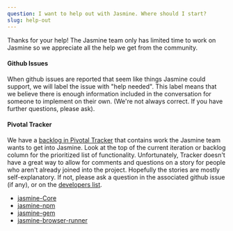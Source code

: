 ```yaml
---
question: I want to help out with Jasmine. Where should I start?
slug: help-out
---
```


Thanks for your help! The Jasmine team only has limited time to work on Jasmine so we appreciate all the help we get from the community.

#### Github Issues
When github issues are reported that seem like things Jasmine could support, we will label the issue with "help needed".
This label means that we believe there is enough information included in the conversation for someone to implement on their own.
(We're not always correct. If you have further questions, please ask).

#### Pivotal Tracker
We have a [backlog in Pivotal Tracker](https://www.pivotaltracker.com/n/projects/10606) that contains work the Jasmine team wants to get into Jasmine.
Look at the top of the current iteration or backlog column for the prioritized list of functionality.
Unfortunately, Tracker doesn't have a great way to allow for comments and questions on a story for people who aren't already joined into the project.
Hopefully the stories are mostly self-explanatory. If not, please ask a question in the associated github issue (if any), or on the [developers list](https://groups.google.com/forum/#!forum/jasmine-js-dev).

* [jasmine-Core](https://github.com/jasmine/jasmine/labels/ready%20for%20work)
* [jasmine-npm](https://github.com/jasmine/jasmine-npm/labels/ready%20for%20work)
* [jasmine-gem](https://github.com/jasmine/jasmine-gem/labels/ready%20for%20work)
* [jasmine-browser-runner](https://github.com/jasmine/jasmine-browser)
